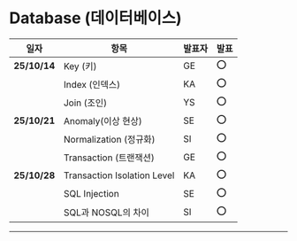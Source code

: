 # Database (데이터베이스)

| 일자 | 항목 | 발표자 | 발표 |
|------|------|------|------|
|**25/10/14**| Key (키) | GE | ⭕
|        | Index (인덱스) | KA | ⭕
|        | Join (조인) | YS | ⭕
|**25/10/21**| Anomaly(이상 현상) | SE | ⭕
|        | Normalization (정규화) | SI | ⭕
|        | Transaction (트랜잭션) | GE | ⭕
|**25/10/28**| Transaction Isolation Level | KA | ⭕
|        | SQL Injection | SE | ⭕
|        | SQL과 NOSQL의 차이 | SI | ⭕

<hr>






